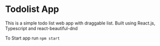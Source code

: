 # Todolist App

This is a simple todo list web app with draggable list.
Built using React.js, Typescript and react-beautiful-dnd

To Start app
run `npm start`
